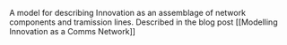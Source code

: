 A model for describing Innovation as an assemblage of network components and tramission lines.  Described in the blog post [[Modelling Innovation as a Comms Network]]